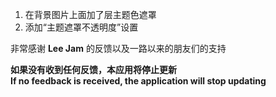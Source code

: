 ﻿1. 在背景图片上面加了层主题色遮罩
2. 添加“主题遮罩不透明度”设置
   
非常感谢 **Lee Jam** 的反馈以及一路以来的朋友们的支持    
    
**如果没有收到任何反馈，本应用将停止更新   
If no feedback is received, the application will stop updating**